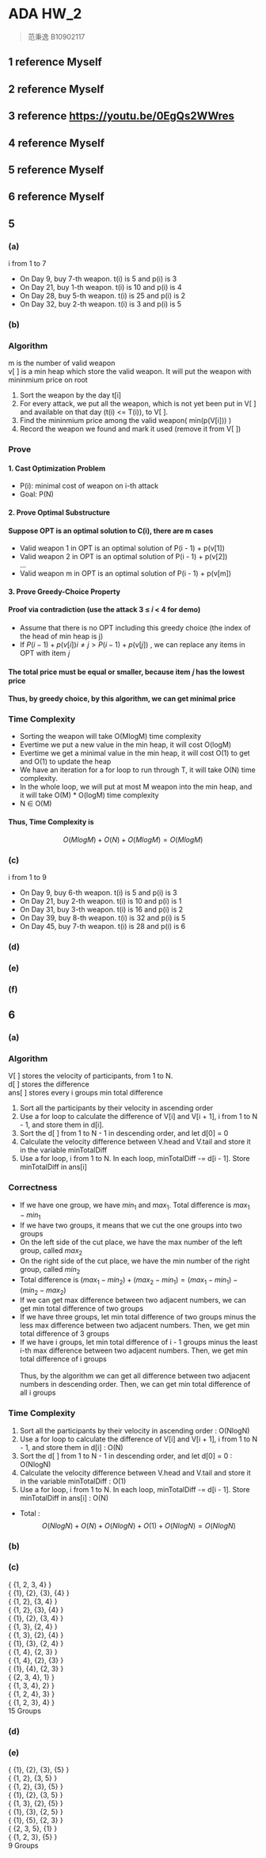 # ADA HW_2
> 范秉逸 B10902117
## 1 reference Myself
## 2 reference Myself
## 3 reference https://youtu.be/0EgQs2WWres
## 4 reference Myself
## 5 reference Myself
## 6 reference Myself
## 5
### (a)
i from 1 to 7<br>
- On Day 9, buy 7-th weapon. t(i) is 5 and p(i) is 3
- On Day 21, buy 1-th weapon. t(i) is 10 and p(i) is 4
- On Day 28, buy 5-th weapon. t(i) is 25 and p(i) is 2
- On Day 32, buy 2-th weapon. t(i) is 3 and p(i) is 5
### (b)
### Algorithm
m is the number of valid weapon<br>
v[ ] is a min heap which store the valid weapon. It will put the weapon with mininmium price on root
1. Sort the weapon by the day t[i]
2. For every attack, we put all the weapon, which is not yet been put in V[ ] and available on that day (t(i) <= T(i)), to V[ ].
3. Find the mininmium price among the valid weapon( min(p(V[i])) )
4. Record the weapon we found and mark it used (remove it from V[ ])
### Prove
#### 1. Cast Optimization Problem
- P(i): minimal cost of weapon on i-th attack
- Goal: P(N)
#### 2. Prove Optimal Substructure
#### Suppose OPT is an optimal solution to C(i), there are m cases
- Valid weapon 1 in OPT is an optimal solution of P(i - 1) + p(v[1])
- Valid weapon 2 in OPT is an optimal solution of P(i - 1) + p(v[2])
<br>...
- Valid weapon m in OPT is an optimal solution of P(i - 1) + p(v[m])
#### 3. Prove Greedy-Choice Property
#### Proof via contradiction (use the attack 3 ≤ 𝑖 < 4 for demo)
- Assume that there is no OPT including this greedy choice (the index of the head of min heap is j)<br>
- If $P(i - 1) + p(v[i]) i \neq j > P(i - 1) + p(v[j])$ , we can replace any items in OPT with item 𝑗
#### The total price must be equal or smaller, because item 𝑗 has the lowest price
#### Thus, by greedy choice, by this algorithm, we can get minimal price
### Time Complexity
- Sorting the weapon will take O(MlogM) time complexity
- Evertime we put a new value in the min heap, it will cost O(logM)
- Evertime we get a minimal value in the min heap, it will cost O(1) to get and O(1) to update the heap <br>
- We have an iteration for a for loop to run through T, it will take O(N) time complexity. 
- In the whole loop, we will put at most M weapon into the min heap, and it will take O(M) * O(logM) time complexity<br>
- N ∈ O(M)<br>
#### Thus, Time Complexity is 
$$O(MlogM) + O(N) + O(MlogM) = O(MlogM)$$
### (c)
i from 1 to 9<br>
- On Day 9, buy 6-th weapon. t(i) is 5 and p(i) is 3
- On Day 21, buy 2-th weapon. t(i) is 10 and p(i) is 1
- On Day 31, buy 3-th weapon. t(i) is 16 and p(i) is 2
- On Day 39, buy 8-th weapon. t(i) is 32 and p(i) is 5
- On Day 45, buy 7-th weapon. t(i) is 28 and p(i) is 6
### (d)
### (e)
### (f)
## 6
### (a)
### Algorithm
V[ ] stores the velocity of participants, from 1 to N.<br> 
d[ ] stores the difference<br>
ans[ ] stores every i groups min total difference
1. Sort all the participants by their velocity in ascending order
2. Use a for loop to calculate the difference of V[i] and V[i + 1], i from 1 to N - 1, and store them in d[i].
3. Sort the d[ ] from 1 to N - 1 in descending order, and let d[0] = 0
4. Calculate the velocity difference between V.head and V.tail and store it in the variable minTotalDiff
5. Use a for loop, i from 1 to N. In each loop, minTotalDiff -= d[i - 1]. Store minTotalDiff in ans[i]
### Correctness
- If we have one group, we have $min_1$ and $max_1$. Total difference is $max_1 - min_1$ 
- If we have two groups, it means that we cut the one groups into two groups
- On the left side of the cut place, we have the max number of the left group, called $max_2$
- On the right side of the cut place, we have the min number of the right group, called $min_2$
- Total difference is $(max_1 - min_2)+(max_2 - min_1) = (max_1 - min_1)-(min_2-max_2)$
- If we can get max difference between two adjacent numbers, we can get min total difference of two groups
- If we have three groups, let min total difference of two groups minus the less max difference between two adjacent numbers. Then, we get min total difference of 3 groups
- If we have i groups, let min total difference of i - 1 groups minus the least i-th max difference between two adjacent numbers. Then, we get min total difference of i groups    
<br>Thus, by the algorithm we can get all difference between two adjacent numbers in descending order. Then, we can get min total difference of all i groups
### Time Complexity
1. Sort all the participants by their velocity in ascending order : O(NlogN)
2. Use a for loop to calculate the difference of V[i] and V[i + 1], i from 1 to N - 1, and store them in d[i] : O(N)
3. Sort the d[ ] from 1 to N - 1 in descending order, and let d[0] = 0 : O(NlogN)
4. Calculate the velocity difference between V.head and V.tail and store it in the variable minTotalDiff : O(1)
5. Use a for loop, i from 1 to N. In each loop, minTotalDiff -= d[i - 1]. Store minTotalDiff in ans[i] : O(N)
- Total :
$$O(NlogN) + O(N) + O(NlogN) + O(1) + O(NlogN) = O(NlogN)$$

### (b)

### (c)
{ {1, 2, 3, 4} }<br>
{ {1}, {2}, {3}, {4} }<br>
{ {1, 2}, {3, 4} }<br>
{ {1, 2}, {3}, {4} }<br>
{ {1}, {2}, {3, 4} }<br>
{ {1, 3}, {2, 4} }<br>
{ {1, 3}, {2}, {4} }<br>
{ {1}, {3}, {2, 4} }<br>
{ {1, 4}, {2, 3} }<br>
{ {1, 4}, {2}, {3} }<br>
{ {1}, {4}, {2, 3} }<br>
{ {2, 3, 4}, 1} }<br>
{ {1, 3, 4}, 2} }<br>
{ {1, 2, 4}, 3} }<br>
{ {1, 2, 3}, 4} }<br>
15 Groups

### (d)

### (e)
{ {1}, {2}, {3}, {5} }<br>
{ {1, 2}, {3, 5} }<br>
{ {1, 2}, {3}, {5} }<br>
{ {1}, {2}, {3, 5} }<br>
{ {1, 3}, {2}, {5} }<br>
{ {1}, {3}, {2, 5} }<br>
{ {1}, {5}, {2, 3} }<br>
{ {2, 3, 5}, {1} }<br>
{ {1, 2, 3}, {5} }<br>
9 Groups